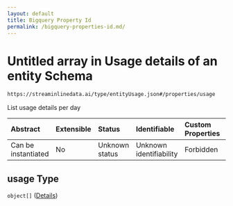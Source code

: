 ```yaml
---
layout: default
title: Bigquery Property Id
permalink: /bigquery-properties-id.md/
---
```

# Untitled array in Usage details of an entity Schema

```txt
https://streaminlinedata.ai/type/entityUsage.json#/properties/usage
```

List usage details per day

| Abstract            | Extensible | Status         | Identifiable            | Custom Properties | Additional Properties | Access Restrictions | Defined In                                                          |
| :------------------ | :--------- | :------------- | :---------------------- | :---------------- | :-------------------- | :------------------ | :------------------------------------------------------------------ |
| Can be instantiated | No         | Unknown status | Unknown identifiability | Forbidden         | Allowed               | none                | [entityUsage.json*](entityUsage.md "open original schema") |

## usage Type

`object[]` ([Details](common-definitions-usagedetails.md))
